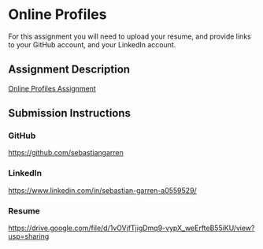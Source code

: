# Online Profiles
For this assignment you will need to upload your resume, and provide links to your GitHub account, and your LinkedIn account.

## Assignment Description
[Online Profiles Assignment](https://education.launchcode.org/liftoff/assignments/online-profiles/)

## Submission Instructions

### GitHub
https://github.com/sebastiangarren

### LinkedIn
https://www.linkedin.com/in/sebastian-garren-a0559529/

### Resume
https://drive.google.com/file/d/1vOVjfTjigDmq9-vypX_weErfteB55iKU/view?usp=sharing
